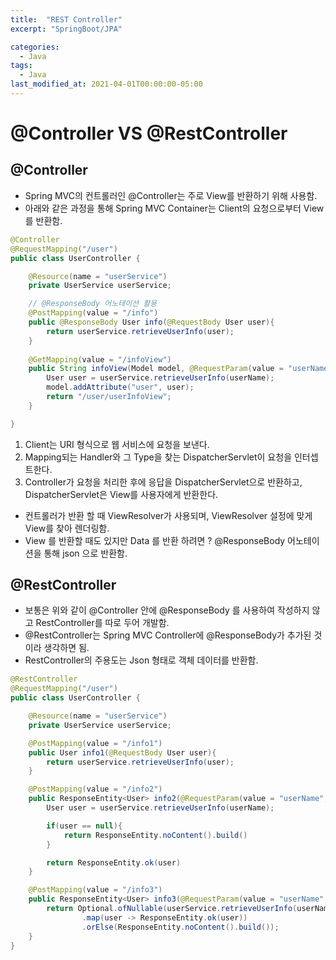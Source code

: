 ```yaml
---
title:  "REST Controller"
excerpt: "SpringBoot/JPA"

categories:
  - Java
tags:
  - Java
last_modified_at: 2021-04-01T00:00:00-05:00
---
```



# @Controller VS @RestController

## @Controller

- Spring MVC의 컨트롤러인 @Controller는 주로 View를 반환하기 위해 사용함. 
- 아래와 같은 과정을 통해 Spring MVC Container는 Client의 요청으로부터 View를 반환함.

```java
@Controller
@RequestMapping("/user")
public class UserController {

    @Resource(name = "userService")
    private UserService userService;

    // @ResponseBody 어노테이션 활용
    @PostMapping(value = "/info")
    public @ResponseBody User info(@RequestBody User user){
        return userService.retrieveUserInfo(user);
    }
    
    @GetMapping(value = "/infoView")
    public String infoView(Model model, @RequestParam(value = "userName", required = true) String userName){
        User user = userService.retrieveUserInfo(userName);
        model.addAttribute("user", user);
        return "/user/userInfoView";
    }

}
```

  1. Client는 URI 형식으로 웹 서비스에 요청을 보낸다.
  2. Mapping되는 Handler와 그 Type을 찾는 DispatcherServlet이 요청을 인터셉트한다.
  3. Controller가 요청을 처리한 후에 응답을 DispatcherServlet으로 반환하고, DispatcherServlet은 View를 사용자에게 반환한다.

- 컨트롤러가 반환 할 때 ViewResolver가 사용되며, ViewResolver 설정에 맞게 View를 찾아 렌더링함.
- View 를 반환할 때도 있지만 Data 를 반환 하려면 ? @ResponseBody 어노테이션을 통해 json 으로 반환함.


## @RestController

- 보통은 위와 같이 @Controller 안에 @ResponseBody 를 사용하여 작성하지 않고 RestController를 따로 두어 개발함.
- @RestController는 Spring MVC Controller에 @ResponseBody가 추가된 것이라 생각하면 됨. 
- RestController의 주용도는 Json 형태로 객체 데이터를 반환함.

```java
@RestController
@RequestMapping("/user")
public class UserController {

    @Resource(name = "userService")
    private UserService userService;

    @PostMapping(value = "/info1")
    public User info1(@RequestBody User user){
        return userService.retrieveUserInfo(user);
    }

    @PostMapping(value = "/info2")
    public ResponseEntity<User> info2(@RequestParam(value = "userName", required = true) String userName){
        User user = userService.retrieveUserInfo(userName);

        if(user == null){
            return ResponseEntity.noContent().build()
        }

        return ResponseEntity.ok(user)
    }

    @PostMapping(value = "/info3")
    public ResponseEntity<User> info3(@RequestParam(value = "userName", required = true) String userName){
        return Optional.ofNullable(userService.retrieveUserInfo(userName))
                .map(user -> ResponseEntity.ok(user))
                .orElse(ResponseEntity.noContent().build());
    }
}
```
